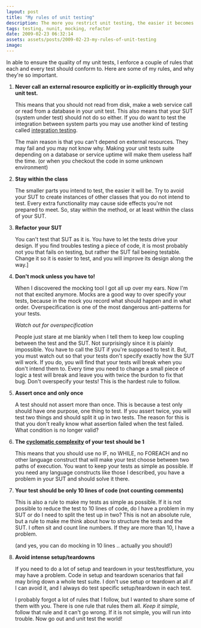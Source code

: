 ```yaml
---
layout: post
title: "My rules of unit testing"
description: The more you restrict unit testing, the easier it becomes to write a really good test suite. These are my commandments when it comes to testing.
tags: testing, nunit, mocking, refactor
date: 2009-02-23 06:32:14
assets: assets/posts/2009-02-23-my-rules-of-unit-testing
image: 
---
```


In able to ensure the quality of my unit tests, I enforce a couple of rules that each and every test should conform to. Here are some of my rules, and why they're so important.

1. **Never call an external resource explicitly or in-explicitly through your unit test.**

    This means that you should not read from disk, make a web service call or read from a database in your unit test. This also means that your SUT (system under test) should not do so either. If you do want to test the integration between system parts you may use another kind of testing called [integration testing](http://en.wikipedia.org/wiki/Integration_testing).

    The main reason is that you can't depend on external resources. They may fail and you may not know why. Making your unit tests suite depending on a database or service uptime will make them useless half the time. (or when you checkout the code in some unknown environment)

2. **Stay within the class**

    The smaller parts you intend to test, the easier it will be. Try to avoid your SUT to create instances of other classes that you do not intend to test. Every extra functionality may cause side effects you're not prepared to meet. So, stay within the method, or at least within the class of your SUT.

3. **Refactor your SUT**

    You can't test that SUT as it is. You have to let the tests drive your design. If you find troubles testing a piece of code, it is most probably not you that fails on testing, but rather the SUT fail beeing testable. Change it so it is easier to test, and you will improve its design along the way.]

4. **Don't mock unless you have to!**

    When I discovered the mocking tool I got all up over my ears. Now I'm not that excited anymore. Mocks are a good way to over specify your tests, because in the mock you record what should happen and in what order. Overspecification is one of the most dangerous anti-patterns for your tests.

    _Watch out for overspecification_

    People just stare at me blankly when I tell them to keep low coupling between the test and the SUT. Not surprisingly since it is plainly impossible. You have to call the SUT if you're supposed to test it. But, you must watch out so that your tests don't specify exactly how the SUT will work. If you do, you will find that your tests will break when you don't intend them to. Every time you need to change a small piece of logic a test will break and leave you with twice the burdon to fix that bug. Don't overspecify your tests! This is the hardest rule to follow.

5. **Assert once and only once**

    A test should not assert more than once. This is because a test only should have one purpose, one thing to test. If you assert twice, you will test two things and should split it up in two tests. The reason for this is that you don't really know what assertion failed when the test failed. What condition is no longer valid?

6. **The [cyclomatic complexity](http://en.wikipedia.org/wiki/Cyclomatic_complexity) of your test should be 1**

    This means that you should use no IF, no WHILE, no FOREACH and no other language construct that will make your test choose between two paths of execution. You want to keep your tests as simple as possible. If you need any language constructs like those I described, you have a problem in your SUT and should solve it there.

7. **Your test should be only 10 lines of code (not counting comments)**

    This is also a rule to make my tests as simple as possible. If it is not possible to reduce the test to 10 lines of code, do I have a problem in my SUT or do I need to split the test up in two? This is not an absolute rule, but a rule to make me think about how to structure the tests and the SUT. I often sit and count line numbers. If they are more than 10, I have a problem.

    (and yes, you can do mocking in 10 lines .. actually you should!)

8. **Avoid intense setup/teardowns**

    If you need to do a lot of setup and teardown in your test/testfixture, you may have a problem. Code in setup and teardown scenarios that fail may bring down a whole test suite. I don't use setup or teardown at all if I can avoid it, and I always do test specific setup/teardown in each test.

    I probably forgot a lot of rules that I follow, but I wanted to share some of them with you. There is one rule that rules them all. *Keep it simple*, follow that rule and it can't go wrong. If it is not simple, you will run into trouble. Now go out and unit test the world!
